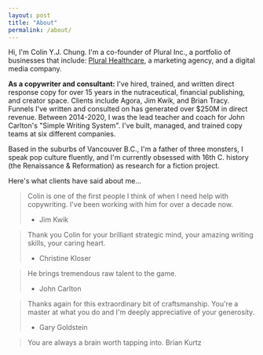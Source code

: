 ```yaml
---
layout: post
title: "About"
permalink: /about/
---
```


Hi, I'm Colin Y.J. Chung. I'm a co-founder of Plural Inc., a portfolio of businesses that include: [Plural Healthcare](http://pluralhealthcare.com), a marketing agency, and a digital media company.

**As a copywriter and consultant:** I've hired, trained, and written direct response copy for over 15 years in the nutraceutical, financial publishing, and creator space. Clients include Agora, Jim Kwik, and Brian Tracy. Funnels I've written and consulted on has generated over $250M in direct revenue. Between 2014-2020, I was the lead teacher and coach for John Carlton's "Simple Writing System". I've built, managed, and trained copy teams at six different companies.

Based in the suburbs of Vancouver B.C., I'm a father of three monsters, I speak pop culture fluently, and I'm currently obsessed with 16th C. history (the Renaissance & Reformation) as research for a fiction project.

Here's what clients have said about me...

> Colin is one of the first people I think of when I need help with copywriting. I've been working with him for over a decade now.
> - Jim Kwik

> Thank you Colin for your brilliant strategic mind, your amazing writing skills, your caring heart.
> - Christine Kloser

> He brings tremendous raw talent to the game.
> - John Carlton

> Thanks again for this extraordinary bit of craftsmanship. You're a master at what you do and I'm deeply appreciative of your generosity.
> - Gary Goldstein

> You are always a brain worth tapping into.
Brian Kurtz
